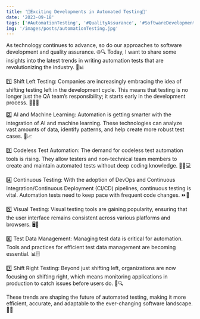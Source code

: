 ```yaml
---
title: '🚀Exciting Developments in Automated Testing🚀'
date: '2023-09-18'
tags: ['#AutomationTesting', '#QualityAssurance', '#SoftwareDevelopment', '#AI', '#DevOps', '#ContinuousTesting']
img: '/images/posts/automationTesting.jpg'
---
```


As technology continues to advance, so do our approaches to software development and quality assurance. 🌐🔍 Today, I want to share some insights into the latest trends in writing automation tests that are revolutionizing the industry. 🤖📊

1️⃣ Shift Left Testing: Companies are increasingly embracing the idea of shifting testing left in the development cycle. This means that testing is no longer just the QA team’s responsibility; it starts early in the development process. 🔄👩‍💻

2️⃣ AI and Machine Learning: Automation is getting smarter with the integration of AI and machine learning. These technologies can analyze vast amounts of data, identify patterns, and help create more robust test cases. 🤖📈

3️⃣ Codeless Test Automation: The demand for codeless test automation tools is rising. They allow testers and non-technical team members to create and maintain automated tests without deep coding knowledge. 🧩🚫💻

4️⃣ Continuous Testing: With the adoption of DevOps and Continuous Integration/Continuous Deployment (CI/CD) pipelines, continuous testing is vital. Automation tests need to keep pace with frequent code changes. ⏩🔄

5️⃣ Visual Testing: Visual testing tools are gaining popularity, ensuring that the user interface remains consistent across various platforms and browsers. 🖥️👀

6️⃣ Test Data Management: Managing test data is critical for automation. Tools and practices for efficient test data management are becoming essential. 📊🗄️

7️⃣ Shift Right Testing: Beyond just shifting left, organizations are now focusing on shifting right, which means monitoring applications in production to catch issues before users do. 🎯🔍

These trends are shaping the future of automated testing, making it more efficient, accurate, and adaptable to the ever-changing software landscape. 🌟💡